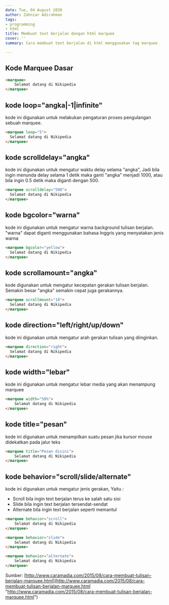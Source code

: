 ```yaml
---
date: Tue, 04 August 2020
author: Zahniar Adirahman
tags:
- programming
- html
title: Membuat text berjalan dengan html marquee
cover: ''
summary: Cara membuat text berjalan di html menggunakan tag marquee

---
```

## Kode Marquee Dasar

```html
<marquee>
	Selamat datang di Nikipedia
</marquee>
```

## kode loop="angka|-1|infinite"

kode ini digunakan untuk melakukan pengaturan proses pengulangan sebuah marquee.

```html
<marquee loop="5">
  Selamat datang di Nikipedia
</marquee>
```

## kode scrolldelay="angka"

kode ini digunakan untuk mengatur waktu delay selama "angka", Jadi bila ingin menunda delay selama 1 detik maka ganti "angka" menjadi 1000, atau bila ingin 0.5 detik maka diganti dengan 500.

```html
<marquee scrolldelay="500">
  Selamat datang di Nikipedia
</marquee>
```

## kode bgcolor="warna"

kode ini digunakan untuk mengatur warna background tulisan berjalan. "warna" dapat diganti menggunakan bahasa Inggris yang menyatakan jenis warna

```html
<marquee bgcolor="yellow">
  Selamat datang di Nikipedia
</marquee>
```

## kode scrollamount="angka"

kode digunakan untuk mengatur kecepatan gerakan tulisan berjalan. Semakin besar "angka" semakin cepat juga gerakannya.

```html
<marquee scrollmount="10">
  Selamat datang di Nikipedia
</marquee>
```

## kode direction="left/right/up/down"

kode ini digunakan untuk mengatur arah gerakan tulisan yang diinginkan.

```html
<marquee direction="right">
  Selamat datang di Nikipedia
</marquee>
```

## kode width="lebar"

kode ini digunakan untuk mengatur lebar media yang akan menampung marquee

```html
<marquee width="50%">
	Selamat datang di Nikipedia
</marquee>
```

## kode title="pesan"

kode ini digunakan untuk menampilkan suatu pesan jika kursor mouse didekatkan pada jalur teks

```html
<marquee title="Pesan disini">
	Selamat datang di Nikipedia
</marquee>
```

## kode behavior="scroll/slide/alternate"

kode ini digunakan untuk mengatur jenis gerakan, Yaitu :

* Scroll bila ingin text berjalan terus ke salah satu sisi
* Slide  bila ingin text berjalan tersendat-sendat
* Alternate  bila ingin text berjalan seperti memantul

```html
<marquee behavior="scroll">
	Selamat datang di Nikipedia
</marquee>

<marquee behavior="slide">
	Selamat datang di Nikipedia
</marquee>

<marquee behavior="alternate">
	Selamat datang di Nikipedia
</marquee>
```

Sumber: [http://www.caramadia.com/2015/08/cara-membuat-tulisan-berjalan-marquee.html](http://www.caramadia.com/2015/08/cara-membuat-tulisan-berjalan-marquee.html "http://www.caramadia.com/2015/08/cara-membuat-tulisan-berjalan-marquee.html")